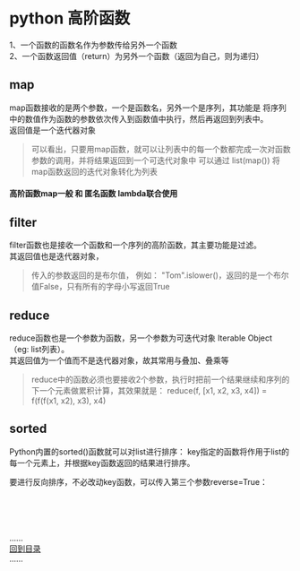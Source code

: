 # python 高阶函数

1、一个函数的函数名作为参数传给另外一个函数  
2、一个函数返回值（return）为另外一个函数（返回为自己，则为递归）

## map

map函数接收的是两个参数，一个是函数名，另外一个是序列，其功能是
将序列中的数值作为函数的参数依次传入到函数值中执行，然后再返回到列表中。  
返回值是一个迭代器对象

> 可以看出，只要用map函数，就可以让列表中的每一个数都完成一次对函数参数的调用，并将结果返回到一个可迭代对象中
> 可以通过 list(map()) 将map函数返回的迭代对象转化为列表

#### 高阶函数map一般 和 匿名函数 lambda联合使用

## filter

filter函数也是接收一个函数和一个序列的高阶函数，其主要功能是过滤。  
其返回值也是迭代器对象，

> 传入的参数返回的是布尔值， 例如： "Tom".islower()，返回的是一个布尔值False，只有所有的字母小写返回True

## reduce

reduce函数也是一个参数为函数，另一个参数为可迭代对象 Iterable Object（eg: list列表）。  
其返回值为一个值而不是迭代器对象，故其常用与叠加、叠乘等
> reduce中的函数必须也要接收2个参数，执行时把前一个结果继续和序列的下一个元素做累积计算，其效果就是：
> reduce(f, [x1, x2, x3, x4]) = f(f(f(x1, x2), x3), x4)

## sorted

Python内置的sorted()函数就可以对list进行排序：
key指定的函数将作用于list的每一个元素上，并根据key函数返回的结果进行排序。

要进行反向排序，不必改动key函数，可以传入第三个参数reverse=True：
<br />
<br />
<br />
<br />
<br />

......     
[回到目录](../Readme.md)   
......
